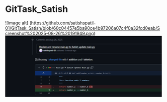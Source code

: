 # GitTask_Satish

![image alt] (https://github.com/satishspatil-01/GitTask_Satish/blob/60c04457e5ba90ce4b97206a07c4f0a32fcd0eab/Screenshot%202025-08-26%20191949.png)
![image alt](https://github.com/satishspatil-01/GitTask_Satish/blob/121ae2d014acf10441d10489c67dbc5f1ac15158/Screenshot%202025-08-26%20191949.png)

